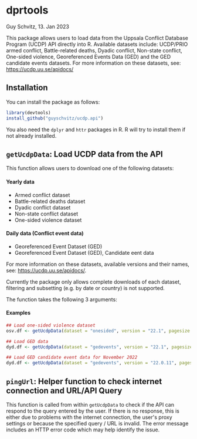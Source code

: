# dprtools
Guy Schvitz, 13. Jan 2023

This package allows users to load data from the Uppsala Conflict Database Program (UCDP) API directly into R. Available datasets include: UCDP/PRIO armed conflict, Battle-related deaths, Dyadic conflict, Non-state conflict, One-sided violence, Georeferenced Events Data (GED) and the GED candidate events datasets. For more information on these datasets, see: https://ucdp.uu.se/apidocs/

## Installation
You can install the package as follows:

```r
library(devtools)
install_github("guyschvitz/ucdp.api")
```
You also need the `dplyr` and `httr` packages in R. R will try to install them if not already installed.

## `getUcdpData`: Load UCDP data from the API
This function allows users to download one of the following datasets:

#### Yearly data
- Armed conflict dataset
- Battle-related deaths dataset
- Dyadic conflict dataset
- Non-state conflict dataset
- One-sided violence dataset

#### Daily data (Conflict event data)
- Georeferenced Event Dataset (GED)
- Georeferenced Event Dataset (GED), Candidate eent data

For more information on these datasets, available versions and their names, see: https://ucdp.uu.se/apidocs/.

Currently the package only allows complete downloads of each dataset, filtering and subsetting (e.g. by date or country) is not supported.

The function takes the following 3 arguments: 

#### Examples
```r
## Load one-sided violence dataset
osv.df <- getUcdpData(dataset = "onesided", version = "22.1", pagesize = 1000)

## Load GED data
dyd.df <- getUcdpData(dataset = "gedevents", version = "22.1", pagesize = 1000)

## Load GED candidate event data for November 2022
dyd.df <- getUcdpData(dataset = "gedevents", version = "22.0.11", pagesize = 1000)
```

## `pingUrl`: Helper function to check internet connection and URL/API Query
This function is called from within `getUcdpData` to check if the API can respond to the query entered by the user. 
If there is no response, this is either due to problems with the internet connection, the user's proxy settings or because the specified query / URL is invalid. The error message includes an HTTP error code which may help identify the issue. 
